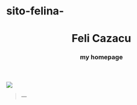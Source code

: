 # sito-felina-

<!DOCTYPE html><html><head><meta charset="utf-8"><meta name="viewport" content="width=device-width,initial-scale=1"><title>Feli Cazacu</title><link rel="stylesheet" href="/index.af2b3423.css"><link rel="icon" type="image/png" href="/frog.f4da3ebe.png"><script src="https://cdn.jsdelivr.net/gh/lucaceriani/llight@0.3.1/dist/llight.js"></script><script type="module" src="/index.851bb4ec.js"></script></head><body class="container"> <header> <hgroup> <h1>Feli Cazacu</h1> <h3>my homepage</h3> </hgroup> </header> <main> <div class="d-flex"> <img src="/feli.0521012f.svg" class="feli" ll-@click="newQuote()"> <div> <blockquote> <span ll-text="$store.quote.q"></span> <footer> <cite>&mdash; <span ll-text="$store.quote.p"></span></cite> </footer> </blockquote> </div> </div> </main> </body></html>
